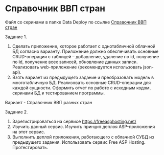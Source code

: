 # Справочник ВВП стран
Файл со скринами в папке Data
Deploy по ссылке [Справочник ВВП стран](https://kirillagutin.bsite.net/)

Задание 1.
1. Сделать приложение, которое работает с однотабличной облачной БД согласно варианту. Приложение должно обеспечивать основные CRUD-операции с таблицей – добавление, удаление по id, получение по id, получение всех записей, обновление данных записи. Реализовать web-приложение (рекомендуется использовать json-api).
2. Взять вариант из предыдущего задание и преобразовать модель в многотабличную БД. Реализовать основные CRUD-операции для каждой сущности. Оформить отчет по работе с исходным кодом, скринами БД и тестированием программы.

Вариант - Справочник ВВП разных стран

Задание 2.
1. Зарегистрироваться на сервисе https://freeasphosting.net/
2. Изучить данный сервис. Изучить принцип деплоя ASP-приложения на этот сервис.
3. Выполнить деплой приложения, работающего с облачной СУБД из предыдущего задания. Использовать сервис Free ASP Hosting. Протестировать.

